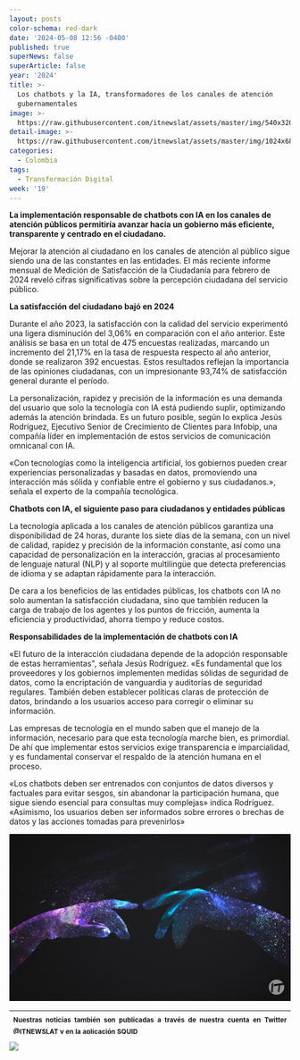 ```yaml
---
layout: posts
color-schema: red-dark
date: '2024-05-08 12:56 -0400'
published: true
superNews: false
superArticle: false
year: '2024'
title: >-
  Los chatbots y la IA, transformadores de los canales de atención
  gubernamentales
image: >-
  https://raw.githubusercontent.com/itnewslat/assets/master/img/540x320/Manos-IA-p.jpg
detail-image: >-
  https://raw.githubusercontent.com/itnewslat/assets/master/img/1024x680/Manos-IA-g.jpg
categories:
  - Colombia
tags:
  - Transformación Digital
week: '19'
---
```

**La implementación responsable de chatbots con IA en los canales de atención públicos permitiría avanzar hacia un gobierno más eficiente, transparente y centrado en el ciudadano.**

Mejorar la atención al ciudadano en los canales de atención al público sigue siendo una de las constantes en las entidades. El más reciente informe mensual de Medición de Satisfacción de la Ciudadanía para febrero de 2024 reveló cifras significativas sobre la percepción ciudadana del servicio público.

**La satisfacción del ciudadano bajó en 2024**

Durante el año 2023, la satisfacción con la calidad del servicio experimentó una ligera disminución del 3,06% en comparación con el año anterior. Este análisis se basa en un total de 475 encuestas realizadas, marcando un incremento del 21,17% en la tasa de respuesta respecto al año anterior, donde se realizaron 392 encuestas. Estos resultados reflejan la importancia de las opiniones ciudadanas, con un impresionante 93,74% de satisfacción general durante el período.

La personalización, rapidez y precisión de la información es una demanda del usuario que solo la tecnología con IA está pudiendo suplir, optimizando además la atención brindada. Es un futuro posible, según lo explica Jesús Rodríguez, Ejecutivo Senior de Crecimiento de Clientes para Infobip, una compañía líder en implementación de estos servicios de comunicación omnicanal con IA.

«Con tecnologías como la inteligencia artificial, los gobiernos pueden crear experiencias personalizadas y basadas en datos, promoviendo una interacción más sólida y confiable entre el gobierno y sus ciudadanos.», señala el experto de la compañía tecnológica.

**Chatbots con IA, el siguiente paso para ciudadanos y entidades públicas**

La tecnología aplicada a los canales de atención públicos garantiza una disponibilidad de 24 horas, durante los siete días de la semana, con un nivel de calidad, rapidez y precisión de la información constante, así como una capacidad de personalización en la interacción, gracias al procesamiento de lenguaje natural (NLP) y al soporte multilingüe que detecta preferencias de idioma y se adaptan rápidamente para la interacción.

De cara a los beneficios de las entidades públicas, los chatbots con IA no solo aumentan la satisfacción ciudadana, sino que también reducen la carga de trabajo de los agentes y los puntos de fricción, aumenta la eficiencia y productividad, ahorra tiempo y reduce costos.

**Responsabilidades de la implementación de chatbots con IA**

«El futuro de la interacción ciudadana depende de la adopción responsable de estas herramientas", señala Jesús Rodríguez. «Es fundamental que los proveedores y los gobiernos implementen medidas sólidas de seguridad de datos, como la encriptación de vanguardia y auditorías de seguridad regulares. También deben establecer políticas claras de protección de datos, brindando a los usuarios acceso para corregir o eliminar su información.

Las empresas de tecnología en el mundo saben que el manejo de la información, necesario para que esta tecnología marche bien, es primordial. De ahí que implementar estos servicios exige transparencia e imparcialidad, y es fundamental conservar el respaldo de la atención humana en el proceso.

«Los chatbots deben ser entrenados con conjuntos de datos diversos y factuales para evitar sesgos, sin abandonar la participación humana, que sigue siendo esencial para consultas muy complejas» indica Rodríguez. «Asimismo, los usuarios deben ser informados sobre errores o brechas de datos y las acciones tomadas para prevenirlos»

![](https://raw.githubusercontent.com/itnewslat/assets/master/img/540x320/Manos-IA-p.jpg)

<table style="height: 42px;" width="569">
<tbody>
<tr>
<td style="text-align: justify;"><sub><strong>Nuestras noticias también son publicadas a través de nuestra cuenta en Twitter <a href="https://twitter.com/itnewslat?lang=es">@ITNEWSLAT</a> y en la aplicación <a href="https://squidapp.co/en/">SQUID</a></strong></sub></td>
</tr>
</tbody>
</table>

<img src="https://tracker.metricool.com/c3po.jpg?hash=56f88a41e39ab42c063cc51676587a04"/>
